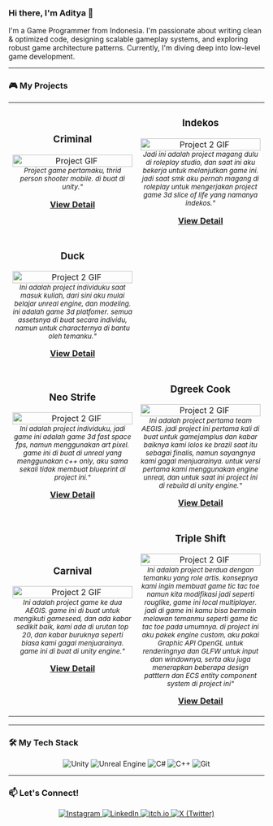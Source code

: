 ### Hi there, I'm Aditya 👋

I'm a Game Programmer from Indonesia. I'm passionate about writing clean & optimized code, designing scalable gameplay systems, and exploring robust game architecture patterns. Currently, I'm diving deep into low-level game development.

---

### 🎮 My Projects

<table>
  <tr>
    <td width="50%">
      <h3 align="center">Criminal</h3>
      <p align="center">
        <a href="[LINK-KE-ITCHIO-ATAU-VIDEOMU]" target="_blank">
          <img src="[LINK-KE-GIF-GAMEMU]" width="100%" alt="Project GIF"/>
        </a>
        <br />
        <em><sub align="center">Project game pertamaku, thrid person shooter mobile. di buat di unity."</sub></em>
        <br />
        <p align="center">
          <a href="[LINK-REPO-GITHUB-PROYEK-INI]" target="_blank">
            <b>View Detail</b>
          </a> 
        </p>
      </p>
    </td>
    <td width="50%">
      <h3 align="center">Indekos</h3>
       <p align="center">
        <a href="[LINK-KE-ITCHIO-ATAU-VIDEOMU-2]" target="_blank">
          <img src="[LINK-KE-GIF-GAMEMU-2]" width="100%" alt="Project 2 GIF"/>
        </a>
        <br />
        <em><sub align="center">Jadi ini adalah project magang dulu di roleplay studio, dan saat ini aku bekerja untuk melanjutkan game ini. jadi saat smk aku pernah magang di roleplay untuk mengerjakan project game 3d slice of life yang namanya indekos."</sub></em>
        <br />
        <p align="center">
          <a href="[LINK-REPO-GITHUB-PROYEK-INI-2]" target="_blank">
            <b>View Detail</b>
          </a> 
        </p>
      </p>
    </td>
  </tr>
  <tr>
    <td width="50%">
        <h3 align="center">Duck</h3>
         <p align="center">
          <a href="[LINK-KE-ITCHIO-ATAU-VIDEOMU-2]" target="_blank">
            <img src="[LINK-KE-GIF-GAMEMU-2]" width="100%" alt="Project 2 GIF"/>
          </a>
          <br />
          <em><sub align="center">Ini adalah project individuku saat masuk kuliah, dari sini aku mulai belajar unreal engine, dan modeling. ini adalah game 3d platfomer. semua assetsnya di buat secara individu, namun untuk characternya di bantu oleh temanku."</sub></em>
          <br />
          <p align="center">
            <a href="[LINK-REPO-GITHUB-PROYEK-INI-2]" target="_blank">
              <b>View Detail</b>
            </a> 
          </p>
        </p>
      </td>
  </tr>
  <tr>
    <td width="50%">
        <h3 align="center">Neo Strife</h3>
         <p align="center">
          <a href="[LINK-KE-ITCHIO-ATAU-VIDEOMU-2]" target="_blank">
            <img src="[LINK-KE-GIF-GAMEMU-2]" width="100%" alt="Project 2 GIF"/>
          </a>
          <br />
          <em><sub align="center">Ini adalah project individuku, jadi game ini adalah game 3d fast space fps, namun menggunakan art pixel. game ini di buat di unreal yang menggunakan c++ only, aku sama sekali tidak membuat blueprint di project ini."</sub></em>
          <br />
          <p align="center">
            <a href="[LINK-REPO-GITHUB-PROYEK-INI-2]" target="_blank">
              <b>View Detail</b>
            </a> 
          </p>
        </p>
      </td>
  <td width="50%">
      <h3 align="center">Dgreek Cook</h3>
       <p align="center">
        <a href="[LINK-KE-ITCHIO-ATAU-VIDEOMU-2]" target="_blank">
          <img src="[LINK-KE-GIF-GAMEMU-2]" width="100%" alt="Project 2 GIF"/>
        </a>
        <br />
        <em><sub align="center">Ini adalah project pertama team AEGIS. jadi project ini pertama kali di buat untuk gamejamplus dan kabar baiknya kami lolos ke brazil saat itu sebagai finalis, namun sayangnya kami gagal menjuarainya. untuk versi pertama kami menggunakan engine unreal, dan untuk saat ini project ini di rebuild di unity engine."</sub></em>
        <br />
        <p align="center">
          <a href="[LINK-REPO-GITHUB-PROYEK-INI-2]" target="_blank">
            <b>View Detail</b>
          </a> 
        </p>
      </p>
    </td>
  </tr>
  <tr>
    <td width="50%">
        <h3 align="center">Carnival</h3>
         <p align="center">
          <a href="[LINK-KE-ITCHIO-ATAU-VIDEOMU-2]" target="_blank">
            <img src="[LINK-KE-GIF-GAMEMU-2]" width="100%" alt="Project 2 GIF"/>
          </a>
          <br />
          <em><sub align="center">Ini adalah project game ke dua AEGIS. game ini di buat untuk mengikuti gameseed, dan ada kabar sedikit baik, kami ada di urutan top 20, dan kabar buruknya seperti biasa kami gagal menjuarainya. game ini di buat di unity engine."</sub></em>
          <br />
          <p align="center">
            <a href="[LINK-REPO-GITHUB-PROYEK-INI-2]" target="_blank">
              <b>View Detail</b>
            </a> 
          </p>
        </p>
      </td>
    <td width="50%">
      <h3 align="center">Triple Shift</h3>
       <p align="center">
        <a href="[LINK-KE-ITCHIO-ATAU-VIDEOMU-2]" target="_blank">
          <img src="[LINK-KE-GIF-GAMEMU-2]" width="100%" alt="Project 2 GIF"/>
        </a>
        <br />
        <em><sub align="center">Ini adalah project berdua dengan temanku yang role artis. konsepnya kami ingin membuat game tic tac toe namun kita modifikasi jadi seperti rouglike, game ini local multiplayer. jadi di game ini kamu bisa bermain melawan temanmu seperti game tic tac toe pada umumnya. di project ini aku pakek engine custom, aku pakai Graphic API OpenGL untuk renderingnya dan GLFW untuk input dan windownya, serta aku juga menerapkan beberapa design patttern dan ECS entity component system di project ini"</sub></em>
        <br />
        <p align="center">
          <a href="[LINK-REPO-GITHUB-PROYEK-INI-2]" target="_blank">
            <b>View Detail</b>
          </a> 
        </p>
      </p>
    </td>
  </tr>
</table>

---

### 🛠️ My Tech Stack

<p align="center">
  <img src="https://img.shields.io/badge/Unity-FFFFFF?style=for-the-badge&logo=unity&logoColor=black" alt="Unity"/>
  <img src="https://img.shields.io/badge/Unreal%20Engine-313131?style=for-the-badge&logo=unrealengine&logoColor=white" alt="Unreal Engine"/>
  <img src="https://img.shields.io/badge/C%23-239120?style=for-the-badge&logo=c-sharp&logoColor=white" alt="C#"/>
  <img src="https://img.shields.io/badge/C%2B%2B-00599C?style=for-the-badge&logo=c%2B%2B&logoColor=white" alt="C++"/>
  <img src="https://img.shields.io/badge/Git-F05032?style=for-the-badge&logo=git&logoColor=white" alt="Git"/>
</p>

---

### 📫 Let's Connect!

<p align="center">
  <a href="https://www.instagram.com/ya.aditt_/">
    <img src="https://img.shields.io/badge/Instagram-E4405F?style=for-the-badge&logo=instagram&logoColor=white" alt="Instagram"/>
  </a>
  <a href="https://www.linkedin.com/in/aditya-muhammad-ifanrus-a55948332/">
    <img src="https://img.shields.io/badge/LinkedIn-0077B5?style=for-the-badge&logo=linkedin&logoColor=white" alt="LinkedIn"/>
  </a>
  <a href="https://aditya-muhammad-ifanrus.itch.io/">
    <img src="https://img.shields.io/badge/itch.io-FA5C5C?style=for-the-badge&logo=itchdotio&logoColor=white" alt="itch.io"/>
  </a>
  <a href="https://x.com/x_Aditt">
    <img src="https://img.shields.io/badge/X-000000?style=for-the-badge&logo=x&logoColor=white" alt="X (Twitter)"/>
  </a>
</p>
